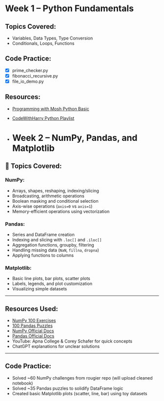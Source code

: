 # Week 1 – Python Fundamentals

## Topics Covered:
- Variables, Data Types, Type Conversion
- Conditionals, Loops, Functions

## Code Practice:
- [x] prime_checker.py
- [x] fibonacci_recursive.py
- [x] file_io_demo.py

## Resources:
- [Programming with Mosh Python Basic](https://www.youtube.com/watch?v=_uQrJ0TkZlc&t=14076s&pp=ygUUbW9zaCBweXRob24gdHV0b3JpYWw%3D)
- [CodeWithHarry Python Playlist](https://youtu.be/UrsmFxEIp5k?si=BQc7QLyCW_IKfHxu)

- # Week 2 – NumPy, Pandas, and Matplotlib

## 📖 Topics Covered:

###  NumPy:
- Arrays, shapes, reshaping, indexing/slicing
- Broadcasting, arithmetic operations
- Boolean masking and conditional selection
- Axis-wise operations (`axis=0` vs `axis=1`)
- Memory-efficient operations using vectorization

###  Pandas:
- Series and DataFrame creation
- Indexing and slicing with `.loc[]` and `.iloc[]`
- Aggregation functions, groupby, filtering
- Handling missing data (`NaN`, `fillna`, `dropna`)
- Applying functions to columns

###  Matplotlib:
- Basic line plots, bar plots, scatter plots
- Labels, legends, and plot customization
- Visualizing simple datasets

---

##  Resources Used:

- [NumPy 100 Exercises](https://github.com/rougier/numpy-100)
- [100 Pandas Puzzles](https://github.com/ajcr/100-pandas-puzzles)
- [NumPy Official Docs](https://numpy.org/doc/)
- [Pandas Official Docs](https://pandas.pydata.org/docs/)
- YouTube: Apna College & Corey Schafer for quick concepts
- ChatGPT explanations for unclear solutions

---

##  Code Practice:

- Solved ~60 NumPy challenges from rougier repo (will upload cleaned notebook)
- Solved ~35 Pandas puzzles to solidify DataFrame logic
- Created basic Matplotlib plots (scatter, line, bar) using toy datasets






